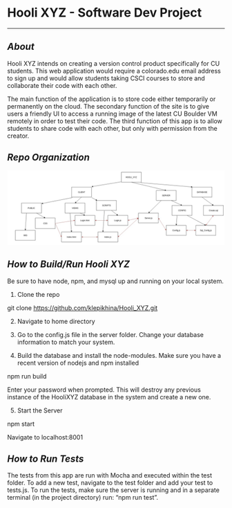 # Hooli XYZ - Software Dev Project
---------------------
*About*
---------------------
Hooli XYZ intends on creating a version control product specifically for CU students. This web application would require a colorado.edu email address to sign up and would allow students taking CSCI courses to store and collaborate their code with each other.

The main function of the application is to store code either temporarily or permanently on the cloud. The secondary function of the site is to give users a friendly UI to access a running image of the latest CU Boulder VM remotely in order to test their code. The third function of this app is to allow students to share code with each other, but only with permission from the creator.

*Repo Organization*
---------------------
![Diagram of Repo Organization](https://github.com/klepikhina/Hooli_XYZ/blob/master/diagram.png)

*How to Build/Run Hooli XYZ*
---------------------
Be sure to have node, npm, and mysql up and running on your local system.

1. Clone the repo

git clone https://github.com/klepikhina/Hooli_XYZ.git

2. Navigate to home directory

3. Go to the config.js file in the server folder. Change your database information to match your system.

4. Build the database and install the node-modules. Make sure you have a recent version of nodejs and npm installed

  npm run build

Enter your password when prompted. This will destroy any previous instance of the HooliXYZ database in the system and create a new one.

5. Start the Server

  
  npm start

Navigate to localhost:8001

*How to Run Tests*
---------------------
The tests from this app are run with Mocha and executed within the test folder. To add a new test, navigate to the test folder and add your test to tests.js. To run the tests, make sure the server is running and in a separate terminal (in the project directory) run: “npm run test”.
